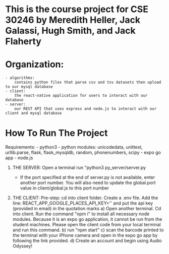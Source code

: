 # This is the course project for CSE 30246 by Meredith Heller, Jack Galassi, Hugh Smith, and Jack Flaherty

# Organization:
    - algorithms:
        contains python files that parse csv and tsv datasets then upload to our mysql database
    - client:
        the react-native application for users to interact with our database
    - server: 
        our REST API that uses express and node.js to interact with our client and mysql database

# How To Run The Project

Requirements:
    - python3
    - python modules: unicodedata, unittest, urllib.parse, flask, flask_mysqldb, random, phonenumbers, scipy
    - expo go app
    - node.js

1. THE SERVER: Open a terminal run "python3 py_server/server.py
    - If the port specified at the end of server.py is not available, enter another port number. You will also need to update the global.port value in client/global.js to this port number

2. THE CLIENT: 
    Pre-step: cd into client folder. Create a .env file. Add the line:
        REACT_APP_GOOGLE_PLACES_API_KEY='' and put the api key (provided in email) in the quotation marks
    a) Open another terminal. Cd into client. Run the command "npm i" to install all necessary node modules. Because it is an expo go application, it cannot be run from the student machines. Please open the client code from your local terminal and run this command. 
    b) run "npm start"
    c) scan the barcode printed to the terminal with your iPhone camera and open in the expo go app by following the link provided. 
    d) Create an account and begin using Audio Odyssey!
